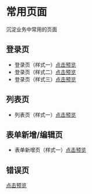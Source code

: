 # 常用页面
沉淀业务中常用的页面

## 登录页

* 登录页（样式一）[点击预览](https://preview-oms.test.hnrfqj.com/loginPa)
* 登录页（样式二）[点击预览](https://preview-oms.test.hnrfqj.com/loginPb)
* 登录页（样式三）[点击预览](https://preview-oms.test.hnrfqj.com/loginPc)

## 列表页
* 列表页（样式一）[点击预览](https://preview-oms.test.hnrfqj.com/demo/page/list)

## 表单新增/编辑页
* 表单新增页（样式一）[点击预览](https://preview-oms.test.hnrfqj.com/demo/page/add)

## 错误页
[点击预览](https://preview-oms.test.hnrfqj.com/404)